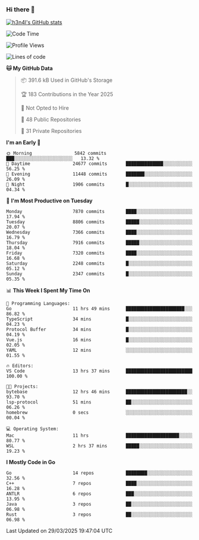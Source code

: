 ### Hi there 👋

[![h3n4l's GitHub stats](https://github-readme-stats.vercel.app/api?username=h3n4l&count_private=true&show_icons=true&theme=radical)](https://github.com/h3n4l/github-readme-stats)

<!--START_SECTION:waka-->
![Code Time](http://img.shields.io/badge/Code%20Time-2%2C118%20hrs%2022%20mins-blue)

![Profile Views](http://img.shields.io/badge/Profile%20Views-0-blue)

![Lines of code](https://img.shields.io/badge/From%20Hello%20World%20I%27ve%20Written-15.0%20million%20lines%20of%20code-blue)

**🐱 My GitHub Data** 

> 📦 391.6 kB Used in GitHub's Storage 
 > 
> 🏆 183 Contributions in the Year 2025
 > 
> 🚫 Not Opted to Hire
 > 
> 📜 48 Public Repositories 
 > 
> 🔑 31 Private Repositories 
 > 
**I'm an Early 🐤** 

```text
🌞 Morning                5842 commits        ███░░░░░░░░░░░░░░░░░░░░░░   13.32 % 
🌆 Daytime                24677 commits       ██████████████░░░░░░░░░░░   56.25 % 
🌃 Evening                11448 commits       ███████░░░░░░░░░░░░░░░░░░   26.09 % 
🌙 Night                  1906 commits        █░░░░░░░░░░░░░░░░░░░░░░░░   04.34 % 
```
📅 **I'm Most Productive on Tuesday** 

```text
Monday                   7870 commits        ████░░░░░░░░░░░░░░░░░░░░░   17.94 % 
Tuesday                  8806 commits        █████░░░░░░░░░░░░░░░░░░░░   20.07 % 
Wednesday                7366 commits        ████░░░░░░░░░░░░░░░░░░░░░   16.79 % 
Thursday                 7916 commits        █████░░░░░░░░░░░░░░░░░░░░   18.04 % 
Friday                   7320 commits        ████░░░░░░░░░░░░░░░░░░░░░   16.68 % 
Saturday                 2248 commits        █░░░░░░░░░░░░░░░░░░░░░░░░   05.12 % 
Sunday                   2347 commits        █░░░░░░░░░░░░░░░░░░░░░░░░   05.35 % 
```


📊 **This Week I Spent My Time On** 

```text
💬 Programming Languages: 
Go                       11 hrs 49 mins      ██████████████████████░░░   86.82 % 
TypeScript               34 mins             █░░░░░░░░░░░░░░░░░░░░░░░░   04.23 % 
Protocol Buffer          34 mins             █░░░░░░░░░░░░░░░░░░░░░░░░   04.19 % 
Vue.js                   16 mins             █░░░░░░░░░░░░░░░░░░░░░░░░   02.05 % 
YAML                     12 mins             ░░░░░░░░░░░░░░░░░░░░░░░░░   01.55 % 

🔥 Editors: 
VS Code                  13 hrs 37 mins      █████████████████████████   100.00 % 

🐱‍💻 Projects: 
bytebase                 12 hrs 46 mins      ███████████████████████░░   93.70 % 
lsp-protocol             51 mins             ██░░░░░░░░░░░░░░░░░░░░░░░   06.26 % 
homebrew                 0 secs              ░░░░░░░░░░░░░░░░░░░░░░░░░   00.04 % 

💻 Operating System: 
Mac                      11 hrs              ████████████████████░░░░░   80.77 % 
WSL                      2 hrs 37 mins       █████░░░░░░░░░░░░░░░░░░░░   19.23 % 
```

**I Mostly Code in Go** 

```text
Go                       14 repos            ████████░░░░░░░░░░░░░░░░░   32.56 % 
C++                      7 repos             ████░░░░░░░░░░░░░░░░░░░░░   16.28 % 
ANTLR                    6 repos             ███░░░░░░░░░░░░░░░░░░░░░░   13.95 % 
Java                     3 repos             ██░░░░░░░░░░░░░░░░░░░░░░░   06.98 % 
Rust                     3 repos             ██░░░░░░░░░░░░░░░░░░░░░░░   06.98 % 
```




 Last Updated on 29/03/2025 19:47:04 UTC
<!--END_SECTION:waka-->

